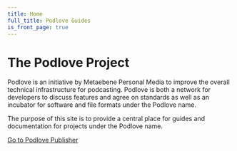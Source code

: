 ```yaml
---
title: Home
full_title: Podlove Guides
is_front_page: true
---
```


# The Podlove Project

Podlove is an initiative by Metaebene Personal Media to improve the overall technical infrastructure for podcasting. Podlove is both a network for developers to discuss features and agree on standards as well as an incubator for software and file formats under the Podlove name.

The purpose of this site is to provide a central place for guides and documentation for projects under the Podlove name.

<a href="/publisher/" class="button">Go to Podlove Publisher</a>